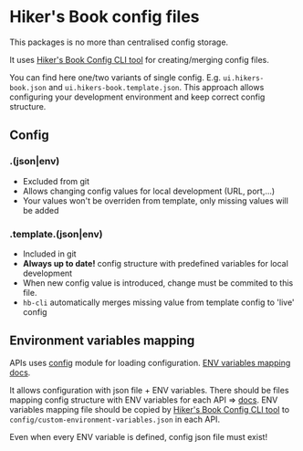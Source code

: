 # Hiker's Book config files

This packages is no more than centralised config storage.

It uses [Hiker's Book Config CLI tool](../cli/Readme.md#config-cli) for creating/merging config files.

You can find here one/two variants of single config. E.g. `ui.hikers-book.json` and `ui.hikers-book.template.json`. This approach allows configuring your development environment and keep correct config structure.

## Config

### .(json|env)

- Excluded from git
- Allows changing config values for local development (URL, port,...)
- Your values won't be overriden from template, only missing values will be added

### .template.(json|env)

- Included in git
- **Always up to date!** config structure with predefined variables for local development
- When new config value is introduced, change must be commited to this file.
- `hb-cli` automatically merges missing value from template config to 'live' config

## Environment variables mapping

APIs uses [config](https://www.npmjs.com/package/config) module for loading configuration. [ENV variables mapping docs](https://github.com/node-config/node-config/wiki/Environment-Variables#custom-environment-variables).

It allows configuration with json file + ENV variables. There should be files mapping config structure with ENV variables for each API  => [docs](https://github.com/node-config/node-config/wiki/Environment-Variables#custom-environment-variables). ENV variables mapping file should be copied by [Hiker's Book Config CLI tool](../cli/Readme.md#config-cli) to `config/custom-environment-variables.json` in each API.

Even when every ENV variable is defined, config json file must exist!
